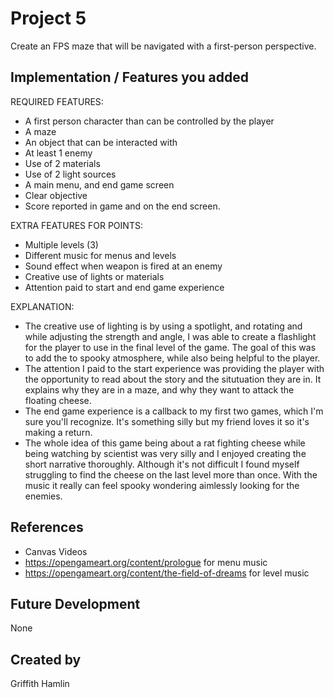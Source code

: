 # Project 5
Create an FPS maze that will be navigated with a first-person perspective.

## Implementation / Features you added
REQUIRED FEATURES:
- A first person character than can be controlled by the player
- A maze
- An object that can be interacted with
- At least 1 enemy
- Use of 2 materials
- Use of 2 light sources
- A main menu, and end game screen
- Clear objective
- Score reported in game and on the end screen.

EXTRA FEATURES FOR POINTS:
- Multiple levels (3)
- Different music for menus and levels
- Sound effect when weapon is fired at an enemy
- Creative use of lights or materials
- Attention paid to start and end game experience

EXPLANATION:
- The creative use of lighting is by using a spotlight, and rotating and while adjusting the strength and angle, I was able to create a flashlight for the player to use in the final level of the game. The goal of this was to add the to spooky atmosphere, while also being helpful to the player.
- The attention I paid to the start experience was providing the player with the opportunity to read about the story and the situtuation they are in. It explains why they are in a maze, and why they want to attack the floating cheese.
- The end game experience is a callback to my first two games, which I'm sure you'll recognize. It's something silly but my friend loves it so it's making a return. 
- The whole idea of this game being about a rat fighting cheese while being watching by scientist was very silly and I enjoyed creating the short narrative thoroughly. Although it's not difficult I found myself struggling to find the cheese on the last level more than once. With the music it really can feel spooky wondering aimlessly looking for the enemies. 

## References
- Canvas Videos
- https://opengameart.org/content/prologue  for menu music
- https://opengameart.org/content/the-field-of-dreams  for level music
  

## Future Development
None

## Created by
Griffith Hamlin
